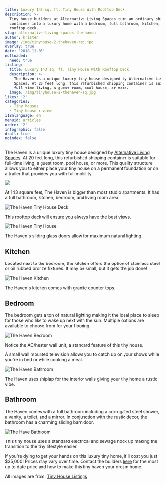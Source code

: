 ```yaml
---
title: Luxury 143 sq. ft. Tiny House With Rooftop Deck
description: >-
  Tiny house builders at Alternative Living Spaces turn an ordinary shipping
  container into a luxury home with a bedroom, full bathroom, kitchen, and
  rooftop deck.
slug: alternative-living-spaces-the-haven
author: kristen
image: /img/tinyhouse-2-thehaven-rec.jpg
overlay: true
date: '2018-11-06'
notloaded:
  need: true
listing:
  title: Luxury 143 sq. ft. Tiny House With Rooftop Deck
  description: >-
    The Haven is a unique luxury tiny house designed by Alternative Living
    Spaces. At 20 feet long, this refurbished shipping container is suitable for
    full-time living, a guest room, pool house, or more. 
  image: /img/tinyhouse-2-thehaven-sq.jpg
likes: '2'
categories:
  - Tiny houses
  - Tiny house review
i18nlanguage: en
menuid: articles
ordre: '2'
infographic: false
draft: true
noindex: false
---
```

The Haven is a unique luxury tiny house designed by [Alternative Living Spaces](https://www.alternativelivingspaces.com/). At 20 feet long, this refurbished shipping container is suitable for full-time living, a guest room, pool house, or more. This quality structure allows you to either place your tiny house on a permanent foundation or on a trailer that provides you with full mobility.  

![](/img/haven.png)

At 143 square feet, The Haven is bigger than most studio apartments. It has a full bathroom, kitchen, bedroom, and living room area. 

![The Haven Tiny House Deck](/img/deck-2-thehaven.jpeg)

<span class="figcaption">This rooftop deck will ensure you always have the best views. </span>

![The Haven Tiny House](/img/tiny-house-1-thehaven.jpeg)

<span class="figcaption"> The Haven's sliding glass doors allow for maximum natural lighting. </span>

## Kitchen

Located next to the bedroom, the kitchen offers the option of stainless steel or oil rubbed bronze fixtures. It may be small, but it gets the job done!

![The Haven Kitchen](/img/kitchen-1-thehaven.jpeg)

<span class="figcaption"> The Haven's kitchen comes with granite counter tops. </span>

## Bedroom

The bedroom gets a ton of natural lighting making it the ideal place to sleep for those who like to wake up next with the sun. Multiple options are available to choose from for your flooring.

![The Haven Bedroom](/img/bedroom-1-thehaven.jpg)

<span class="figcaption"> Notice the AC/heater wall unit, a standard feature of this tiny house. </span>

A small wall mounted television allows you to catch up on your shows while you're in bed or while cooking a meal. 

![The Haven Bathroom](/img/bedroom-2-thehaven.jpeg)

<span class="figcaption"> The Haven uses shiplap for the interior walls giving your tiny home a rustic vibe. </span>

## Bathroom

The Haven comes with a full bathroom including a corrugated steel shower, a vanity, a toilet, and a mirror. In conjunction with the rustic decor, the bathroom has a charming sliding barn door. 

![The Have Bathroom](/img/kitchen-2-thehaven.jpeg)

<span class="figcaption"> This tiny house uses a standard electrical and sewage hook up making the transition to the tiny lifestyle easier. </span>

If you're dying to get your hands on this luxury tiny home, it'll cost you just $35,000! Prices may vary over time. Contact the builders [here](https://www.alternativelivingspaces.com/) for the most up to date price and how to make this tiny haven your dream home.

All images are from: [Tiny House Listings](https://tinyhouselistings.com/listings/container-luxury-living-space-model-the-haven)
